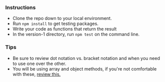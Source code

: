 ### Instructions
- Clone the repo down to your local environment.
- Run `npm install` to get testing packages.
- Write your code as functions that return the result
- In the version-1 directory, run ```npm test``` on the command line.

### Tips
* Be sure to review dot notation vs. bracket notation and when you need to use one over the other.
* You will be using array and object methods, if you're not comfortable with these, [review this.](https://github.com/robhaj/js-array-and-string-manipulation)
